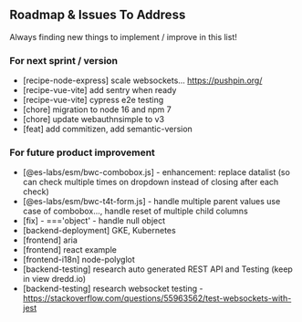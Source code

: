## Roadmap & Issues To Address

Always finding new things to implement / improve in this list!

### For next sprint / version
- [recipe-node-express] scale websockets... https://pushpin.org/
- [recipe-vue-vite] add sentry when ready
- [recipe-vue-vite] cypress e2e testing
- [chore] migration to node 16 and npm 7
- [chore] update webauthnsimple to v3
- [feat] add commitizen, add semantic-version

### For future product improvement
- [@es-labs/esm/bwc-combobox.js] - enhancement: replace datalist (so can check multiple times on dropdown instead of closing after each check)
- [@es-labs/esm/bwc-t4t-form.js] - handle multiple parent values use case of combobox..., handle reset of multiple child columns
- [fix] - ==='object' - handle null object
- [backend-deployment] GKE, Kubernetes
- [frontend] aria
- [frontend] react example
- [frontend-i18n] node-polyglot
- [backend-testing] research auto generated REST API and Testing (keep in view dredd.io)
- [backend-testing] research websocket testing - https://stackoverflow.com/questions/55963562/test-websockets-with-jest
